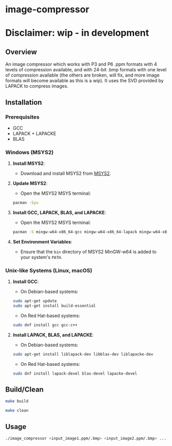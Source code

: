 # image-compressor

# Disclaimer: wip - in development

## Overview

An image compressor which works with P3 and P6 .ppm formats with 4 levels of compression available, and with 24-bit .bmp formats with one level of compression available (the others are broken, will fix, and more image formats will become available as this is a wip). It uses the SVD provided by LAPACK to compress images.

## Installation

### Prerequisites

- GCC
- LAPACK + LAPACKE
- BLAS

### Windows (MSYS2)

1. **Install MSYS2**:
	- Download and install MSYS2 from [MSYS2](https://www.msys2.org/).

2. **Update MSYS2**:
	- Open the MSYS2 MSYS terminal:
	```sh
	pacman -Syu
	```

3. **Install GCC, LAPACK, BLAS, and LAPACKE**:
	- Open the MSYS2 MSYS terminal:
	```sh
	pacman -S mingw-w64-x86_64-gcc mingw-w64-x86_64-lapack mingw-w64-x86_64-lapacke mingw-w64-x86_64-openblas
	```

4. **Set Environment Variables**:
	- Ensure that the `bin` directory of MSYS2 MinGW-w64 is added to your system's `PATH`.

### Unix-like Systems (Linux, macOS)

1. **Install GCC**:
	- On Debian-based systems:
    ```sh
    sudo apt-get update
    sudo apt-get install build-essential
    ```
	- On Red Hat-based systems:
    ```sh
    sudo dnf install gcc gcc-c++
    ```

2. **Install LAPACK, BLAS, and LAPACKE**:
	- On Debian-based systems:
    ```sh
    sudo apt-get install liblapack-dev libblas-dev liblapacke-dev
    ```
	- On Red Hat-based systems:
    ```sh
    sudo dnf install lapack-devel blas-devel lapacke-devel
    ```

## Build/Clean

```sh
make build
```

```sh
make clean
```

## Usage

```sh
./image_compressor <input_image1.ppm/.bmp> <input_image2.ppm/.bmp> ... <input_image32.ppm/.bmp>
```
